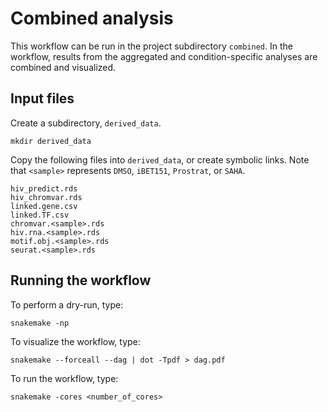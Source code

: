 # Combined analysis

This workflow can be run in the project subdirectory `combined`.
In the workflow, results from the aggregated and condition-specific
analyses are combined and visualized.

## Input files

Create a subdirectory, `derived_data`.

```
mkdir derived_data
```

Copy the following files into `derived_data`, or create symbolic links.
Note that `<sample>` represents `DMSO`, `iBET151`, `Prostrat`, or `SAHA`.

```
hiv_predict.rds
hiv_chromvar.rds
linked.gene.csv
linked.TF.csv
chromvar.<sample>.rds
hiv.rna.<sample>.rds
motif.obj.<sample>.rds
seurat.<sample>.rds
```

## Running the workflow

To perform a dry-run, type:

```
snakemake -np
```

To visualize the workflow, type:

```
snakemake --forceall --dag | dot -Tpdf > dag.pdf
```

To run the workflow, type:

```
snakemake -cores <number_of_cores>
```


